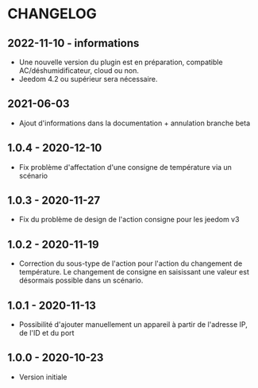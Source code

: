 # CHANGELOG

## 2022-11-10 - informations
+ Une nouvelle version du plugin est en préparation, compatible AC/déshumidificateur, cloud ou non.  
+ Jeedom 4.2 ou supérieur sera nécessaire.
  
## 2021-06-03
+ Ajout d'informations dans la documentation + annulation branche beta

## 1.0.4 - 2020-12-10
+ Fix problème d'affectation d'une consigne de température via un scénario

## 1.0.3 - 2020-11-27
+ Fix du problème de design de l'action consigne pour les jeedom v3

## 1.0.2 - 2020-11-19
+ Correction du sous-type de l'action pour l'action du changement de température. Le changement de consigne en saisissant une valeur est désormais possible dans un scénario.

## 1.0.1 - 2020-11-13  
+ Possibilité d'ajouter manuellement un appareil à partir de l'adresse IP, de l'ID et du port

## 1.0.0 - 2020-10-23  
+ Version initiale
